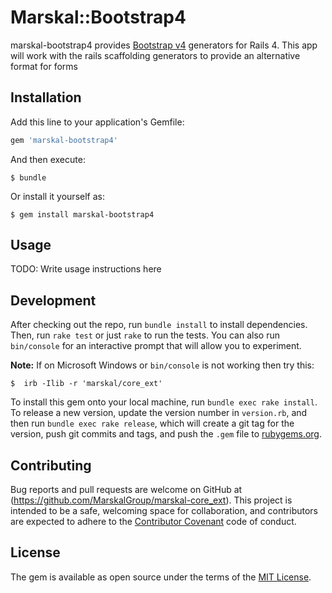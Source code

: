 # Marskal::Bootstrap4

marskal-bootstrap4 provides [Bootstrap v4](http://v4-alpha.getbootstrap.com/) generators for Rails 4. 
This app will work with the rails scaffolding generators to provide an alternative format for forms

## Installation

Add this line to your application's Gemfile:

```ruby
gem 'marskal-bootstrap4'
```

And then execute:

    $ bundle

Or install it yourself as:

    $ gem install marskal-bootstrap4

## Usage

TODO: Write usage instructions here

## Development

After checking out the repo, run `bundle install` to install dependencies. Then, run `rake test` or just `rake` to run the tests. 
You can also run `bin/console` for an interactive prompt that will allow you to experiment.

<b>Note:</b> If on Microsoft Windows or `bin/console` is not working then try this:

```
$  irb -Ilib -r 'marskal/core_ext'
```

To install this gem onto your local machine, run `bundle exec rake install`. To release a new version, update the version number in `version.rb`, and then run `bundle exec rake release`, which will create a git tag for the version, push git commits and tags, and push the `.gem` file to [rubygems.org](https://rubygems.org).


## Contributing

Bug reports and pull requests are welcome on GitHub at (https://github.com/MarskalGroup/marskal-core_ext). This project is intended to be a safe, welcoming space for collaboration, and contributors are expected to adhere to the [Contributor Covenant](http://contributor-covenant.org) code of conduct.


## License

The gem is available as open source under the terms of the [MIT License](http://opensource.org/licenses/MIT).

